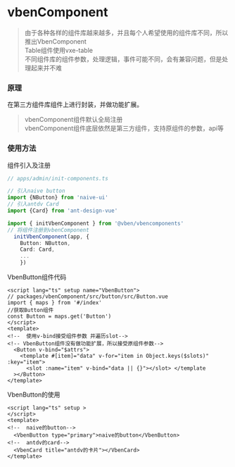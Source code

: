 # vbenComponent

> 由于各种各样的组件库越来越多，并且每个人希望使用的组件库不同，所以推出VbenComponent   
> Table组件使用vxe-table  
> 不同组件库的组件参数，处理逻辑，事件可能不同，会有兼容问题，但是处理起来并不难
### 原理
在第三方组件库组件上进行封装，并做功能扩展。  
> vbenComponent组件默认全局注册   
> vbenComponent组件底层依然是第三方组件，支持原组件的参数，api等

### 使用方法
组件引入及注册
```ts
// apps/admin/init-components.ts

// 引入naive button
import {NButton} from 'naive-ui'
// 引入antdv Card
import {Card} from 'ant-design-vue'

import { initVbenComponent } from '@vben/vbencomponents'
// 将组件注册到vbenComponent
  initVbenComponent(app, {
    Button: NButton,
    Card: Card,
    ...
    })
```
VbenButton组件代码
```vue
<script lang="ts" setup name="VbenButton">
// packages/vbenComponent/src/button/src/Button.vue
import { maps } from '#/index'
//获取Button组件
const Button = maps.get('Button')
</script>
<template>
<!--  使用v-bind接受组件参数 并遍历slot-->
<!-- VbenButton组件没有做功能扩展，所以接受原组件参数-->
  <Button v-bind="$attrs">
    <template #[item]="data" v-for="item in Object.keys($slots)" :key="item">
      <slot :name="item" v-bind="data || {}"></slot> </template
  ></Button>
</template>
```
VbenButton的使用

```vue
<script lang="ts" setup >
</script>
<template>
<!--  naive的button-->
  <VbenButton type="primary">naive的button</VbenButton>
<!--  antdv的card-->
  <VbenCard title="antdv的卡片"></VbenCard>
</template>
```


